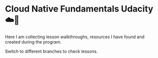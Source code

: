 # Cloud Native Fundamentals Udacity ☁️🔧

Here I am collecting lesson walkthroughs, resources I have found and created during the program.

Switch to different branches to check lessons.
